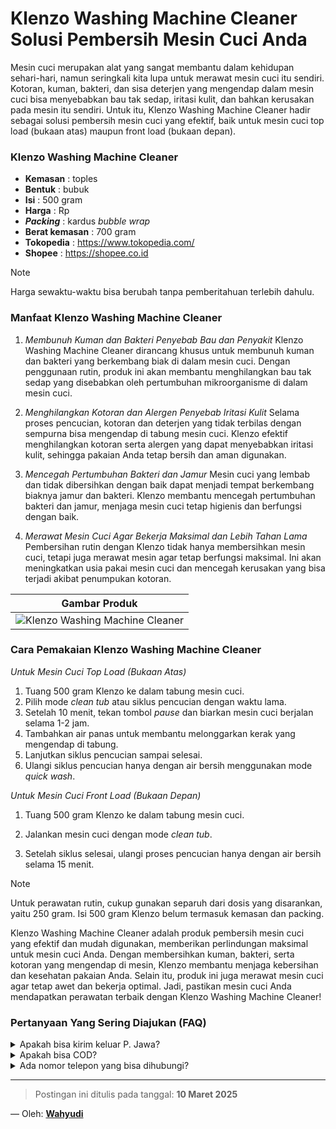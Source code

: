 # Klenzo Washing Machine Cleaner Solusi Pembersih Mesin Cuci Anda

Mesin cuci merupakan alat yang sangat membantu dalam kehidupan sehari-hari, namun seringkali kita lupa untuk merawat mesin cuci itu sendiri. Kotoran, kuman, bakteri, dan sisa deterjen yang mengendap dalam mesin cuci bisa menyebabkan bau tak sedap, iritasi kulit, dan bahkan kerusakan pada mesin itu sendiri. Untuk itu, Klenzo Washing Machine Cleaner hadir sebagai solusi pembersih mesin cuci yang efektif, baik untuk mesin cuci top load (bukaan atas) maupun front load (bukaan depan).

### Klenzo Washing Machine Cleaner
- **Kemasan** : toples
- **Bentuk** : bubuk 
- **Isi** : 500 gram
- **Harga** : Rp 
- **_Packing_** : kardus _bubble wrap_
- **Berat kemasan** : 700 gram
- **Tokopedia** : https://www.tokopedia.com/
- **Shopee** : https://shopee.co.id
  
> [!NOTE]
> Harga sewaktu-waktu bisa berubah tanpa pemberitahuan terlebih dahulu.

### Manfaat Klenzo Washing Machine Cleaner

1. *Membunuh Kuman dan Bakteri Penyebab Bau dan Penyakit*
   Klenzo Washing Machine Cleaner dirancang khusus untuk membunuh kuman dan bakteri yang berkembang biak di dalam mesin cuci. Dengan penggunaan rutin, produk ini akan membantu menghilangkan bau tak sedap yang disebabkan oleh pertumbuhan mikroorganisme di dalam mesin cuci.

2. *Menghilangkan Kotoran dan Alergen Penyebab Iritasi Kulit*
   Selama proses pencucian, kotoran dan deterjen yang tidak terbilas dengan sempurna bisa mengendap di tabung mesin cuci. Klenzo efektif menghilangkan kotoran serta alergen yang dapat menyebabkan iritasi kulit, sehingga pakaian Anda tetap bersih dan aman digunakan.

3. *Mencegah Pertumbuhan Bakteri dan Jamur*
   Mesin cuci yang lembab dan tidak dibersihkan dengan baik dapat menjadi tempat berkembang biaknya jamur dan bakteri. Klenzo membantu mencegah pertumbuhan bakteri dan jamur, menjaga mesin cuci tetap higienis dan berfungsi dengan baik.

4. *Merawat Mesin Cuci Agar Bekerja Maksimal dan Lebih Tahan Lama*
   Pembersihan rutin dengan Klenzo tidak hanya membersihkan mesin cuci, tetapi juga merawat mesin agar tetap berfungsi maksimal. Ini akan meningkatkan usia pakai mesin cuci dan mencegah kerusakan yang bisa terjadi akibat penumpukan kotoran.

| Gambar Produk  |
| ------------- | 
| ![Klenzo Washing Machine Cleaner](https://blogger.googleusercontent.com/img/a/AVvXsEhPcYRQ7k0DubvteMiDDqpQPMIxHimBRSodpSd8-3zAa48E_QrqEYFLC_ZZzu77MOL3GugJNjFSC0rcTOfzowXM8NTgX5SA_PiK7r1yAsvHfyCRydMwtuferxB3DKuXUnoAar7iWJTIrVgj-wuUzuQ5HqfZfDPdHmrYcvJnsB-hHL5Ja59yQtINeSyll23b)  | 

### Cara Pemakaian Klenzo Washing Machine Cleaner

*Untuk Mesin Cuci Top Load (Bukaan Atas)*  
1. Tuang 500 gram Klenzo ke dalam tabung mesin cuci.
2. Pilih mode *clean tub* atau siklus pencucian dengan waktu lama.
3. Setelah 10 menit, tekan tombol *pause* dan biarkan mesin cuci berjalan selama 1-2 jam.
4. Tambahkan air panas untuk membantu melonggarkan kerak yang mengendap di tabung.
5. Lanjutkan siklus pencucian sampai selesai.
6. Ulangi siklus pencucian hanya dengan air bersih menggunakan mode *quick wash*.

*Untuk Mesin Cuci Front Load (Bukaan Depan)*  
1. Tuang 500 gram Klenzo ke dalam tabung mesin cuci.
2. Jalankan mesin cuci dengan mode *clean tub*.

3. Setelah siklus selesai, ulangi proses pencucian hanya dengan air bersih selama 15 menit.

> [!NOTE]  
> Untuk perawatan rutin, cukup gunakan separuh dari dosis yang disarankan, yaitu 250 gram. Isi 500 gram Klenzo belum termasuk kemasan dan packing.

Klenzo Washing Machine Cleaner adalah produk pembersih mesin cuci yang efektif dan mudah digunakan, memberikan perlindungan maksimal untuk mesin cuci Anda. Dengan membersihkan kuman, bakteri, serta kotoran yang mengendap di mesin, Klenzo membantu menjaga kebersihan dan kesehatan pakaian Anda. Selain itu, produk ini juga merawat mesin cuci agar tetap awet dan bekerja optimal. Jadi, pastikan mesin cuci Anda mendapatkan perawatan terbaik dengan Klenzo Washing Machine Cleaner!

### Pertanyaan Yang Sering Diajukan (FAQ)
<details>
<summary>Apakah bisa kirim keluar P. Jawa?</summary>
Bisa bang, tapi harus dicek dahulu ekspedisinya 
</details>
<details>
<summary>Apakah bisa COD?</summary>
COD hanya ongkos kirim. Anda bisa COD barang+ongkir melalui marketplace
</details>
<details>
<summary>Ada nomor telepon yang bisa dihubungi?</summary>
Silahkan Whatsapp ke nomor [085773009666](https://wa.me/6285773009666)
</details>

---
> Postingan ini ditulis pada tanggal: **10 Maret 2025**

— Oleh: [**Wahyudi**](/blog/author/wahyudi.html)
